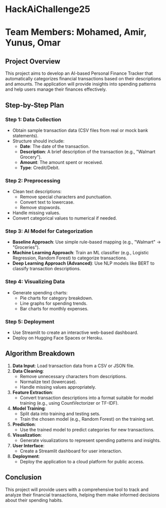 # HackAiChallenge25

# Team Members: Mohamed, Amir, Yunus, Omar

## Project Overview
This project aims to develop an AI-based Personal Finance Tracker that automatically categorizes financial transactions based on their descriptions and amounts. The application will provide insights into spending patterns and help users manage their finances effectively.

## Step-by-Step Plan

### Step 1: Data Collection
- Obtain sample transaction data (CSV files from real or mock bank statements).
- Structure should include:
  - **Date**: The date of the transaction.
  - **Description**: A brief description of the transaction (e.g., "Walmart Grocery").
  - **Amount**: The amount spent or received.
  - **Type**: Credit/Debit.

### Step 2: Preprocessing
- Clean text descriptions:
  - Remove special characters and punctuation.
  - Convert text to lowercase.
  - Remove stopwords.
- Handle missing values.
- Convert categorical values to numerical if needed.

### Step 3: AI Model for Categorization
- **Baseline Approach**: Use simple rule-based mapping (e.g., "Walmart" → "Groceries").
- **Machine Learning Approach**: Train an ML classifier (e.g., Logistic Regression, Random Forest) to categorize transactions.
- **Deep Learning Approach (Advanced)**: Use NLP models like BERT to classify transaction descriptions.

### Step 4: Visualizing Data
- Generate spending charts:
  - Pie charts for category breakdown.
  - Line graphs for spending trends.
  - Bar charts for monthly expenses.

### Step 5: Deployment
- Use Streamlit to create an interactive web-based dashboard.
- Deploy on Hugging Face Spaces or Heroku.

## Algorithm Breakdown
1. **Data Input**: Load transaction data from a CSV or JSON file.
2. **Data Cleaning**: 
   - Remove unnecessary characters from descriptions.
   - Normalize text (lowercase).
   - Handle missing values appropriately.
3. **Feature Extraction**: 
   - Convert transaction descriptions into a format suitable for model training (e.g., using CountVectorizer or TF-IDF).
4. **Model Training**:
   - Split data into training and testing sets.
   - Train the chosen model (e.g., Random Forest) on the training set.
5. **Prediction**:
   - Use the trained model to predict categories for new transactions.
6. **Visualization**:
   - Generate visualizations to represent spending patterns and insights.
7. **User Interface**:
   - Create a Streamlit dashboard for user interaction.
8. **Deployment**:
   - Deploy the application to a cloud platform for public access.

## Conclusion
This project will provide users with a comprehensive tool to track and analyze their financial transactions, helping them make informed decisions about their spending habits.